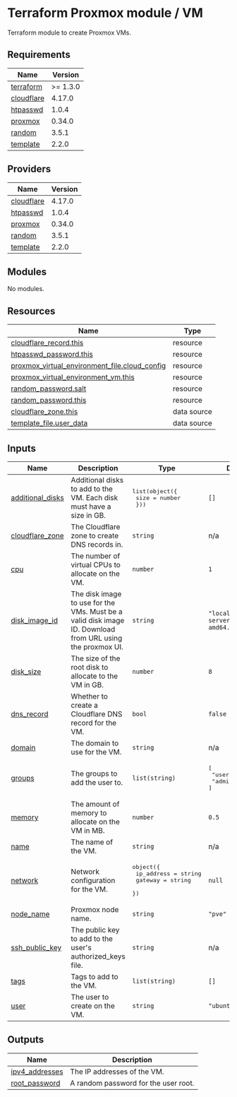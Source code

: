 # Terraform Proxmox module / VM

Terraform module to create Proxmox VMs.

<!-- markdownlint-disable MD033 -->
<!-- BEGIN_TF_DOCS -->
## Requirements

| Name | Version |
|------|---------|
| <a name="requirement_terraform"></a> [terraform](#requirement\_terraform) | >= 1.3.0 |
| <a name="requirement_cloudflare"></a> [cloudflare](#requirement\_cloudflare) | 4.17.0 |
| <a name="requirement_htpasswd"></a> [htpasswd](#requirement\_htpasswd) | 1.0.4 |
| <a name="requirement_proxmox"></a> [proxmox](#requirement\_proxmox) | 0.34.0 |
| <a name="requirement_random"></a> [random](#requirement\_random) | 3.5.1 |
| <a name="requirement_template"></a> [template](#requirement\_template) | 2.2.0 |

## Providers

| Name | Version |
|------|---------|
| <a name="provider_cloudflare"></a> [cloudflare](#provider\_cloudflare) | 4.17.0 |
| <a name="provider_htpasswd"></a> [htpasswd](#provider\_htpasswd) | 1.0.4 |
| <a name="provider_proxmox"></a> [proxmox](#provider\_proxmox) | 0.34.0 |
| <a name="provider_random"></a> [random](#provider\_random) | 3.5.1 |
| <a name="provider_template"></a> [template](#provider\_template) | 2.2.0 |

## Modules

No modules.

## Resources

| Name | Type |
|------|------|
| [cloudflare_record.this](https://registry.terraform.io/providers/cloudflare/cloudflare/4.17.0/docs/resources/record) | resource |
| [htpasswd_password.this](https://registry.terraform.io/providers/loafoe/htpasswd/1.0.4/docs/resources/password) | resource |
| [proxmox_virtual_environment_file.cloud_config](https://registry.terraform.io/providers/bpg/proxmox/0.34.0/docs/resources/virtual_environment_file) | resource |
| [proxmox_virtual_environment_vm.this](https://registry.terraform.io/providers/bpg/proxmox/0.34.0/docs/resources/virtual_environment_vm) | resource |
| [random_password.salt](https://registry.terraform.io/providers/hashicorp/random/3.5.1/docs/resources/password) | resource |
| [random_password.this](https://registry.terraform.io/providers/hashicorp/random/3.5.1/docs/resources/password) | resource |
| [cloudflare_zone.this](https://registry.terraform.io/providers/cloudflare/cloudflare/4.17.0/docs/data-sources/zone) | data source |
| [template_file.user_data](https://registry.terraform.io/providers/hashicorp/template/2.2.0/docs/data-sources/file) | data source |

## Inputs

| Name | Description | Type | Default | Required |
|------|-------------|------|---------|:--------:|
| <a name="input_additional_disks"></a> [additional\_disks](#input\_additional\_disks) | Additional disks to add to the VM. Each disk must have a size in GB. | <pre>list(object({<br>    size = number<br>  }))</pre> | `[]` | no |
| <a name="input_cloudflare_zone"></a> [cloudflare\_zone](#input\_cloudflare\_zone) | The Cloudflare zone to create DNS records in. | `string` | n/a | yes |
| <a name="input_cpu"></a> [cpu](#input\_cpu) | The number of virtual CPUs to allocate on the VM. | `number` | `1` | no |
| <a name="input_disk_image_id"></a> [disk\_image\_id](#input\_disk\_image\_id) | The disk image to use for the VMs. Must be a valid disk image ID. Download from URL using the proxmox UI. | `string` | `"local:iso/jammy-server-cloudimg-amd64.img"` | no |
| <a name="input_disk_size"></a> [disk\_size](#input\_disk\_size) | The size of the root disk to allocate to the VM in GB. | `number` | `8` | no |
| <a name="input_dns_record"></a> [dns\_record](#input\_dns\_record) | Whether to create a Cloudflare DNS record for the VM. | `bool` | `false` | no |
| <a name="input_domain"></a> [domain](#input\_domain) | The domain to use for the VM. | `string` | n/a | yes |
| <a name="input_groups"></a> [groups](#input\_groups) | The groups to add the user to. | `list(string)` | <pre>[<br>  "users",<br>  "admin"<br>]</pre> | no |
| <a name="input_memory"></a> [memory](#input\_memory) | The amount of memory to allocate on the VM in MB. | `number` | `0.5` | no |
| <a name="input_name"></a> [name](#input\_name) | The name of the VM. | `string` | n/a | yes |
| <a name="input_network"></a> [network](#input\_network) | Network configuration for the VM. | <pre>object({<br>    ip_address = string<br>    gateway    = string<br>  })</pre> | `null` | no |
| <a name="input_node_name"></a> [node\_name](#input\_node\_name) | Proxmox node name. | `string` | `"pve"` | no |
| <a name="input_ssh_public_key"></a> [ssh\_public\_key](#input\_ssh\_public\_key) | The public key to add to the user's authorized\_keys file. | `string` | n/a | yes |
| <a name="input_tags"></a> [tags](#input\_tags) | Tags to add to the VM. | `list(string)` | `[]` | no |
| <a name="input_user"></a> [user](#input\_user) | The user to create on the VM. | `string` | `"ubuntu"` | no |

## Outputs

| Name | Description |
|------|-------------|
| <a name="output_ipv4_addresses"></a> [ipv4\_addresses](#output\_ipv4\_addresses) | The IP addresses of the VM. |
| <a name="output_root_password"></a> [root\_password](#output\_root\_password) | A random password for the user root. |
<!-- END_TF_DOCS -->
<!-- markdownlint-enable MD033 -->
